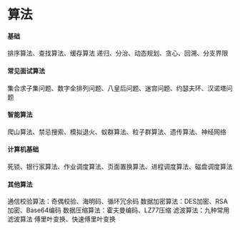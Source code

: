 # 算法

#### 基础
排序算法、查找算法、缓存算法
递归、分治、动态规划、贪心、回溯、分支界限

#### 常见面试算法
集合求子集问题、数字全排列问题、八皇后问题、迷宫问题、约瑟夫环、汉诺塔问题

#### 智能算法

爬山算法、禁忌搜索、模拟退火、蚁群算法、粒子群算法、遗传算法、神经网络

#### 计算机基础

死锁、银行家算法、作业调度算法、页面置换算法、进程调度算法、磁盘调度算法

#### 其他算法

通信校验算法：奇偶校验、海明码、循环冗余码
数据加密算法：DES加密、RSA加密、Base64编码
数据压缩算法：霍夫曼编码、LZ77压缩
滤波算法：九种常用滤波算法
傅里叶变换、快速傅里叶变换
